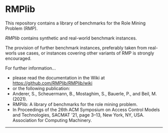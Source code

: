 # RMPlib

This repository contains a library of benchmarks for the Role Mining Problem (RMP). 
 
_RMPlib_ contains synthetic and real-world benchmark instances. 

The provision of further benchmark instances, preferably taken from real-worls use cases, or instances covering other variants of RMP is strongly encouraged.


For further information...
- please read the documentation in the Wiki at https://github.com/RMPlib/RMPlib/wiki
- or the following publication: 
- Anderer, S., Scheuermann, B., Mostaghim, S., Bauerle, P., and Beil, M. (2021). 
- RMPlib: A library of benchmarks for the role mining problem. 
- In Proceedings of the 26th ACM Symposium on Access Control Models and Technologies, SACMAT ’21, page 3–13, New York, NY, USA. Association for Computing Machinery.   
     
***

